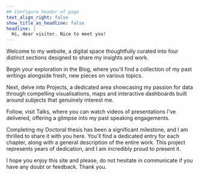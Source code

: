 ```yaml
---
## Configure header of page
text_align_right: false
show_title_as_headline: false
headline: |
  Hi, dear visitor. Nice to meet you!
---
```


<!-- this is a subheadline -->
Welcome to my website, a digital space thoughtfully curated into four distinct sections designed to share my insights and work. 

Begin your exploration in the Blog, where you'll find a collection of my past writings alongside fresh, new pieces on various topics. 

Next, delve into Projects, a dedicated area showcasing my passion for data through compelling visualisations, maps and interactive dashboards built around subjects that genuinely interest me. 

Follow, visit Talks, where you can watch videos of presentations I've delivered, offering a glimpse into my past speaking engagements.

Completing my Doctoral thesis has been a significant milestone, and I am thrilled to share it with you here. You'll find a dedicated entry for each chapter, along with a general description of the entire work. This project represents years of dedication, and I am incredibly proud to present it.

I hope you enjoy this site and please, do not hesitate in communicate if you have any doubt or feedback. Thank you.